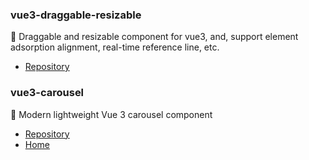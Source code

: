 
### vue3-draggable-resizable
🖖 Draggable and resizable component for vue3, and, support element adsorption alignment, real-time reference line, etc.
- [Repository](https://github.com/a7650/vue3-draggable-resizable) 

### vue3-carousel
🖖 Modern lightweight Vue 3 carousel component
- [Repository](https://github.com/ismail9k/vue3-carousel) 
- [Home](https://ismail9k.github.io/vue3-carousel/) 